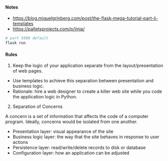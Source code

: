 #### Notes
- https://blog.miguelgrinberg.com/post/the-flask-mega-tutorial-part-ii-templates
- https://palletsprojects.com/p/jinja/

```bash
# port 5000 default
flask run
```

#### Rules
1. Keep the logic of your application separate from the layout/presentation of web pages.
- Use templates to achieve this separation between presentation and business logic.
- Rationale: hire a web designer to create a killer web site while you code the application logic in Python.

2. Separation of Concerns

A concern is a set of information that affects the code of a computer program. Ideally, concerns would be isolated from one another.
- Presentation layer: visual appearance of the site
- Business logic layer: the way that the site behaves in response to user actions
- Persistence layer: read/write/delete records to disk or database
- Configuration layer: how an application can be adjusted